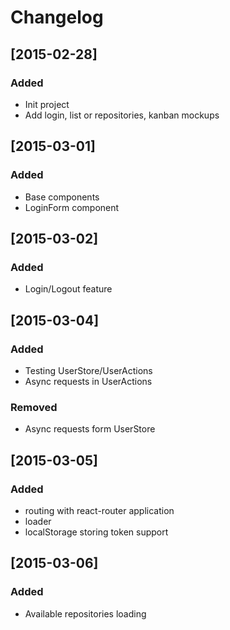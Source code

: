 # Changelog

## [2015-02-28]

### Added

- Init project
- Add login, list or repositories, kanban mockups

## [2015-03-01]

### Added

- Base components
- LoginForm component


## [2015-03-02]

### Added

- Login/Logout feature

## [2015-03-04]

### Added

- Testing UserStore/UserActions
- Async requests in UserActions

### Removed

- Async requests form UserStore

## [2015-03-05]

### Added

- routing with react-router application
- loader
- localStorage storing token support

## [2015-03-06]

### Added

- Available repositories loading
